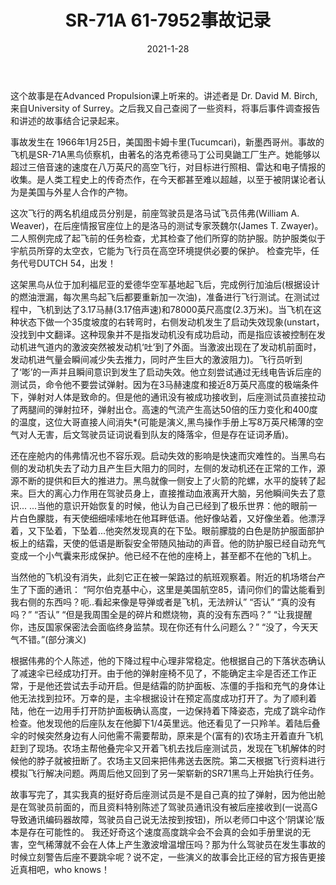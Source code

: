 ﻿---
layout: post
title: SR-71A 61-7952事故记录
date: 2021-1-28
categories: blog
tags: [航空]
description: 
---

这个故事是在Advanced Propulsion课上听来的。讲述者是 Dr. David M. Birch, 来自University of Surrey。之后我又自己查阅了一些资料，将事后事件调查报告和讲述的故事结合记录起来。

事故发生在 1966年1月25日，美国图卡姆卡里(Tucumcari)，新墨西哥州。事故的飞机是SR-71A黑鸟侦察机，由著名的洛克希德马丁公司臭鼬工厂生产。她能够以超过三倍音速的速度在八万英尺的高空飞行，对目标进行照相、雷达和电子情报的收集。是人类工程史上的传奇杰作，在今天都甚至难以超越，以至于被阴谋论者认为是美国与外星人合作的产物。

这次飞行的两名机组成员分别是，前座驾驶员是洛马试飞员伟弗(William A. Weaver)，在后座情报官座位上的是洛马的测试专家茨魏尔(James T. Zwayer)。二人照例完成了起飞前的任务检查，尤其检查了他们所穿的防护服。防护服类似于宇航员所穿的太空衣，它能为飞行员在高空环境提供必要的保护。
检查完毕，任务代号DUTCH 54，出发！

这架黑鸟从位于加利福尼亚的爱德华空军基地起飞后，完成例行加油后(根据设计的燃油泄漏，每次黑鸟起飞后都要重新加一次油)，准备进行飞行测试。在测试过程中，飞机到达了3.17马赫(3.17倍声速)和78000英尺高度(2.3万米)。当飞机在这种状态下做一个35度坡度的右转弯时，右侧发动机发生了启动失效现象(unstart，没找到中文翻译。这种现象并不是指发动机没有成功启动，而是指应该被控制在发动机进气道内的激波突然被发动机‘吐’到了外面。当激波出现在了发动机前面时，发动机进气量会瞬间减少失去推力，同时产生巨大的激波阻力)。飞行员听到了‘嘭’的一声并且瞬间意识到发生了启动失效。他立刻尝试通过无线电告诉后座的测试员，命令他不要尝试弹射。因为在3马赫速度和接近8万英尺高度的极端条件下，弹射对人体是致命的。但是他的通讯没有被成功接收到，后座测试员直接拉动了两腿间的弹射拉环，弹射出仓。高速的气流产生高达50倍的压力变化和400度的温度，这位大哥直接人间消失*(可能是演义,黑鸟操作手册上写8万英尺稀薄的空气对人无害，后文驾驶员证词说看到队友的降落伞，但是存在证词矛盾)。

还在座舱内的伟弗情况也不容乐观。启动失效的影响是快速而灾难性的。当黑鸟右侧的发动机失去了动力且产生巨大阻力的同时，左侧的发动机还在正常的工作，源源不断的提供和巨大的推进力。黑鸟就像一侧安上了火箭的陀螺，水平的旋转了起来。巨大的离心力作用在驾驶员身上，直接推动血液离开大脑，另他瞬间失去了意识... ...当他的意识开始恢复的时候，他认为自己已经到了极乐世界：他的眼前一片白色朦胧，有天使细细嗦嗦地在他耳畔低语。他好像站着，又好像坐着。他漂浮着，又下坠着，下坠着...他突然发现真的在下坠。眼前朦胧的白色是防护服面部护板上的结霜，天使的低语是断裂安全带随风抽动的声音。他的防护服已经自动充气变成一个小气囊来形成保护。他已经不在他的座椅上，甚至都不在他的飞机上。

当然他的飞机没有消失，此刻它正在被一架路过的航班观察着。附近的机场塔台产生了下面的通讯：
“阿尔伯克基中心，这里是美国航空85，请问你们的雷达能看到我右侧的东西吗？呃..看起来像是导弹或者是飞机，无法辨认”
“否认”
“真的没有吗？”
“否认”
“但是我周围全是的碎片和燃烧物，真的没有东西吗？”
“让我提醒你，违反国家保密法会面临终身监禁。现在你还有什么问题么？”
“没了，今天天气不错。”(部分演义)

根据伟弗的个人陈述，他的下降过程中心理非常稳定。他根据自己的下落状态确认了减速伞已经成功打开。由于他的弹射座椅不见了，不能确定主伞是否还工作正常，于是他还尝试去手动开启。但是结霜的防护面板、冻僵的手指和充气的身体让他无法找到拉环。万幸的是，主伞根据设计在预定高度成功打开了。为了顺利着陆，他在一边用手打开防护面板确认高度，一边保持着下降姿态，完成了跳伞动作检查。他发现他的后座队友在他脚下1/4英里远。他还看见了一只羚羊。着陆后叠伞的时候突然身边有人问他需不需要帮助，原来是个(富有的)农场主开着直升飞机赶到了现场。农场主帮他叠完伞又开着飞机去找后座测试员，发现在飞机解体的时候他的脖子就被扭断了。农场主又回来把伟弗送去医院。第二天根据飞行资料进行模拟飞行解决问题。两周后他又回到了另一架崭新的SR71黑鸟上开始执行任务。

故事写完了，其实我真的挺好奇后座测试员是不是自己真的拉了弹射，因为他出舱是在驾驶员前面的，而且资料特别陈述了驾驶员通讯没有被后座接收到(一说高G导致通讯编码器故障，驾驶员自己说无法按到按钮)，所以老师口中这个‘阴谋论’版本是存在可能性的。
我还好奇这个速度高度跳伞会不会真的会如手册里说的无害，空气稀薄就不会在人体上产生激波增温增压吗？那为什么驾驶员在发生事故的时候立刻警告后座不要跳伞呢？说不定，一些演义的故事会比正经的官方报告更接近真相吧，who knows！


